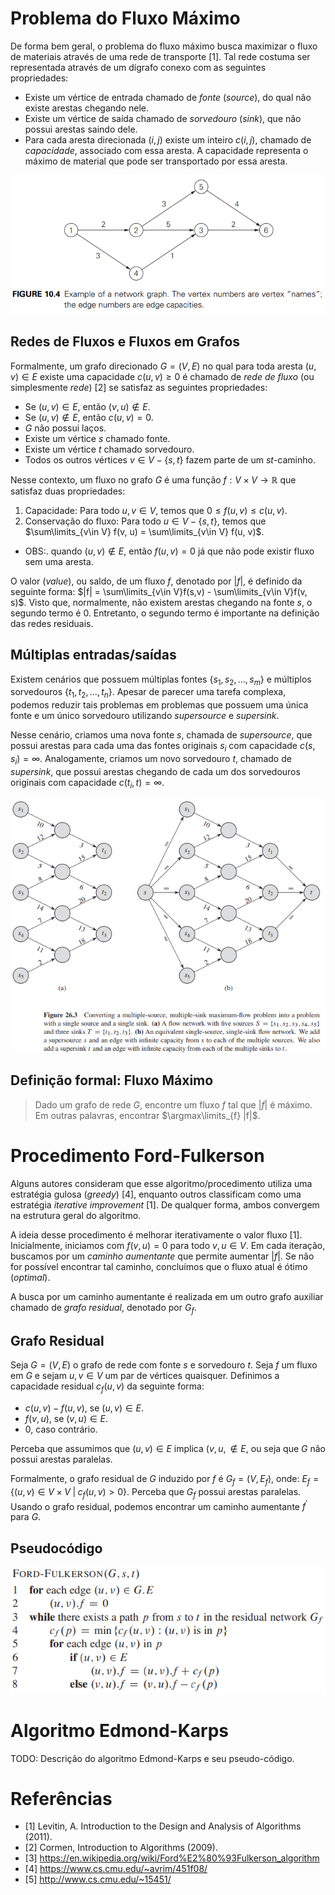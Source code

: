 # Problema do Fluxo Máximo

De forma bem geral, o problema do fluxo máximo busca maximizar o fluxo de materiais através de uma rede de transporte [1]. Tal rede costuma ser representada através de um dígrafo conexo com as seguintes propriedades:

- Existe um vértice de entrada chamado de _fonte_ (_source_), do qual não existe arestas chegando nele.
- Existe um vértice de saída chamado de _sorvedouro_ (_sink_), que não possui arestas saindo dele.
- Para cada aresta direcionada $(i, j)$ existe um inteiro $c(i,j)$, chamado de _capacidade_, associado com essa aresta. A capacidade representa o máximo de material que pode ser transportado por essa aresta.

![Exemplo de um grafo de fluxo](imgs/example-flow-network.png)

## Redes de Fluxos e Fluxos em Grafos

Formalmente, um grafo direcionado $G = (V, E)$ no qual para toda aresta $(u, v) \in E$ existe uma capacidade $c(u, v) \geq 0$ é chamado de _rede de fluxo_ (ou simplesmente _rede_) [2] se satisfaz as seguintes propriedades:

- Se $(u, v) \in E$, então $(v, u) \notin E$.
- Se $(u, v) \notin E$, então $c(u,v) = 0$.
- $G$ não possui laços.
- Existe um vértice $s$ chamado fonte.
- Existe um vértice $t$ chamado sorvedouro.
- Todos os outros vértices $v \in V - \{s, t\}$ fazem parte de um $st$-caminho.

Nesse contexto, um fluxo no grafo $G$ é uma função $f: V \times V \to \mathbb{R}$ que satisfaz duas propriedades:

1. Capacidade: Para todo $u, v \in V$, temos que $0 \leq f(u,v) \leq c(u,v)$.
2. Conservação do fluxo: Para todo $u \in V - \{s, t\}$, temos que $\sum\limits_{v\in V} f(v, u) = \sum\limits_{v\in V} f(u, v)$.
- OBS:. quando $(u, v) \notin E$, então $f(u,v) = 0$ já que não pode existir fluxo sem uma aresta.

O valor (_value_), ou saldo, de um fluxo $f$, denotado por $|f|$, é definido da seguinte forma: $|f| = \sum\limits_{v\in V}f(s,v) - \sum\limits_{v\in V}f(v, s)$. Visto que, normalmente, não existem arestas chegando na fonte $s$, o segundo termo é $0$. Entretanto, o segundo termo é importante na definição das redes residuais.

## Múltiplas entradas/saídas

Existem cenários que possuem múltiplas fontes $\{s_1, s_2, \dots, s_m\}$ e múltiplos sorvedouros $\{t_1, t_2, \dots, t_n\}$. Apesar de parecer uma tarefa complexa, podemos reduzir tais problemas em problemas que possuem uma única fonte e um único sorvedouro utilizando _supersource_ e _supersink_.

Nesse cenário, criamos uma nova fonte $s$, chamada de _supersource_, que possui arestas para cada uma das fontes originais $s_i$ com capacidade $c(s, s_i) = \infty$. Analogamente, criamos um novo sorvedouro $t$, chamado de _supersink_, que possui arestas chegando de cada um dos sorvedouros originais com capacidade $c(t_i, t) = \infty$.

![Exemplo de conversão](imgs/example-multiple-sink-source.png)

## Definição formal: Fluxo Máximo

> Dado um grafo de rede $G$, encontre um fluxo $f$ tal que $|f|$ é máximo. Em outras palavras, encontrar $\argmax\limits_{f} |f|$.

# Procedimento Ford-Fulkerson

Alguns autores consideram que esse algoritmo/procedimento utiliza uma estratégia gulosa (_greedy_) [4], enquanto outros classificam como uma estratégia _iterative improvement_ [1]. De qualquer forma, ambos convergem na estrutura geral do algoritmo.

A ideia desse procedimento é melhorar iterativamente o valor fluxo [1]. Inicialmente, iniciamos com $f(v, u) = 0$ para todo $v, u \in V$. Em cada iteração, buscamos por um _caminho aumentante_ que permite aumentar $|f|$. Se não for possível encontrar tal caminho, concluímos que o fluxo atual é ótimo (_optimal_).

A busca por um caminho aumentante é realizada em um outro grafo auxiliar chamado de _grafo residual_, denotado por $G_f$.

## Grafo Residual

Seja $G = (V, E)$ o grafo de rede com fonte $s$ e sorvedouro $t$. Seja $f$ um fluxo em $G$ e sejam $u, v \in V$ um par de vértices quaisquer. Definimos a capacidade residual $c_f(u,v)$ da seguinte forma:

- $c(u,v) - f(u,v)$, se $(u,v) \in E$.
- $f(v,u)$, se $(v,u) \in E$.
- 0, caso contrário.

Perceba que assumimos que $(u, v) \in E$ implica $(v, u, \notin E$, ou seja que $G$ não possui arestas paralelas.

Formalmente, o grafo residual de $G$ induzido por $f$ é $G_f = (V, E_f)$, onde: $E_f = \{(u,v) \in V \times V\;|\; c_f(u, v) > 0\}$. Perceba que $G_f$ possui arestas paralelas. Usando o grafo residual, podemos encontrar um caminho aumentante $f^{'}$ para $G$.

## Pseudocódigo
![](imgs/ford-fulkerson-pseudocode.png)


# Algoritmo Edmond-Karps

TODO: Descrição do algoritmo Edmond-Karps e seu pseudo-código.


# Referências

- [1] Levitin, A. Introduction to the Design and Analysis of Algorithms (2011).
- [2] Cormen, Introduction to Algorithms (2009).
- [3] https://en.wikipedia.org/wiki/Ford%E2%80%93Fulkerson_algorithm
- [4] https://www.cs.cmu.edu/~avrim/451f08/
- [5] http://www.cs.cmu.edu/~15451/